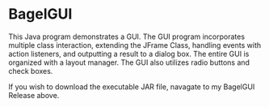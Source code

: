 BagelGUI
========


This Java program demonstrates a GUI. The GUI program incorporates multiple class interaction, extending the JFrame Class, handling events with action listeners, and outputting a result to a dialog box. The entire GUI is organized with a layout manager. The GUI also utilizes radio buttons and check boxes.

If you wish to download the executable JAR file, navagate to my BagelGUI Release above.
